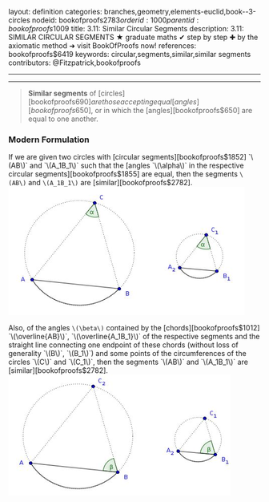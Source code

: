 layout: definition
categories: branches,geometry,elements-euclid,book--3-circles
nodeid: bookofproofs$2783
orderid: 1000
parentid: bookofproofs$1009
title: 3.11: Similar Circular Segments
description: 3.11: SIMILAR CIRCULAR SEGMENTS &#9733; graduate maths &#10004; step by step &#10010; by the axiomatic method &#10140; visit BookOfProofs now!
references: bookofproofs$6419
keywords: circular,segments,similar,similar segments
contributors: @Fitzpatrick,bookofproofs

---


---



> **Similar segments** of [circles][bookofproofs$690] are those accepting equal [angles][bookofproofs$650], or in which the [angles][bookofproofs$650] are equal to one another.

### Modern Formulation

If we are given two circles with [circular segments][bookofproofs$1852] `\(AB\)` and `\(A_1B_1\)` such that the [angles `\(\alpha\)` in the respective circular segments][bookofproofs$1855] are equal, then the segments `\(AB\)` and `\(A_1B_1\)` are [similar][bookofproofs$2782].
![similarsegments](https://github.com/bookofproofs/bookofproofs.github.io/blob/main/_sources/_assets/images/examples/similarsegments.jpg?raw=true)


Also, of the angles `\(\beta\)` contained by the [chords][bookofproofs$1012] `\(\overline{AB}\)`, `\(\overline{A_1B_1}\)` of the respective segments and the straight line connecting one endpoint of these chords  (without loss of generality `\(B\)`, `\(B_1\)`) and some points of the circumferences of the circles `\(C\)` and `\(C_1\)`, then  the segments `\(AB\)` and `\(A_1B_1\)` are [similar][bookofproofs$2782].
![similarsegments_1](https://github.com/bookofproofs/bookofproofs.github.io/blob/main/_sources/_assets/images/examples/similarsegments_1.jpg?raw=true)

